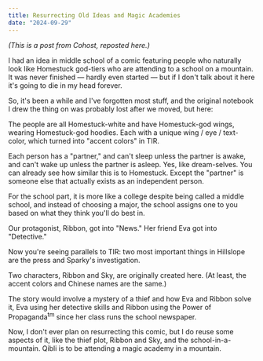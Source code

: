 ```yaml
---
title: Resurrecting Old Ideas and Magic Academies
date: "2024-09-29"
---
```


*(This is a post from Cohost, reposted here.)*

I had an idea in middle school of a comic featuring people who naturally look like Homestuck god-tiers who are attending to a school on a mountain. It was never finished — hardly even started — but if I don't talk about it here it's going to die in my head forever.

So, it's been a while and I've forgotten most stuff, and the original notebook I drew the thing on was probably lost after we moved, but here:

The people are all Homestuck-white and have Homestuck-god wings, wearing Homestuck-god hoodies. Each with a unique wing / eye / text-color, which turned into "accent colors" in TIR.

Each person has a "partner," and can't sleep unless the partner is awake, and can't wake up unless the partner is asleep. Yes, like dream-selves. You can already see how similar this is to Homestuck. Except the "partner" is someone else that actually exists as an independent person.

For the school part, it is more like a college despite being called a middle school, and instead of choosing a major, the school assigns one to you based on what they think you'll do best in.

Our protagonist, Ribbon, got into "News." Her friend Eva got into "Detective."

Now you're seeing parallels to TIR: two most important things in Hillslope are the press and Sparky's investigation.

Two characters, Ribbon and Sky, are originally created here. (At least, the accent colors and Chinese names are the same.)

The story would involve a mystery of a thief and how Eva and Ribbon solve it, Eva using her detective skills and Ribbon using the Power of Propaganda<sup>tm</sup> since her class runs the school newspaper.

Now, I don't ever plan on resurrecting this comic, but I do reuse some aspects of it, like the thief plot, Ribbon and Sky, and the school-in-a-mountain. Qibli is to be attending a magic academy in a mountain.
